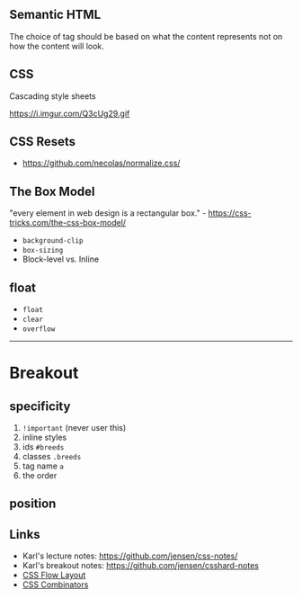 
## Semantic HTML

The choice of tag should be based on what the content represents not on how the content will look.

## CSS

Cascading style sheets

https://i.imgur.com/Q3cUg29.gif

## CSS Resets

* https://github.com/necolas/normalize.css/

## The Box Model

"every element in web design is a rectangular box." - https://css-tricks.com/the-css-box-model/

* `background-clip`
* `box-sizing`
* Block-level vs. Inline

## float  

* `float`
* `clear`
* `overflow`

---

# Breakout

## specificity

1. `!important` (never user this)
2. inline styles
3. ids `#breeds`
4. classes `.breeds`
5. tag name `a`
6. the order

## position

## Links

* Karl's lecture notes: https://github.com/jensen/css-notes/
* Karl's breakout notes: https://github.com/jensen/csshard-notes
* [CSS Flow Layout](https://developer.mozilla.org/en-US/docs/Web/CSS/CSS_Flow_Layout)
* [CSS Combinators](https://developer.mozilla.org/en-US/docs/Web/CSS/CSS_Selectors#Combinators)
